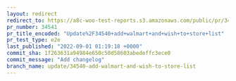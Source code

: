 ```yaml
---
layout: redirect
redirect_to: https://a8c-woo-test-reports.s3.amazonaws.com/public/pr/34541/e2e/index.html
pr_number: 34541
pr_title_encoded: "Update%2F34540+add+walmart+and+wish+to+store+list"
pr_test_type: e2e
last_published: "2022-09-01 01:19:18 +0000"
commit_sha: 1f263631a94984e650c50d58603abedeffc3ece0
commit_message: "Add changelog"
branch_name: update/34540-add-walmart-and-wish-to-store-list
---
```

